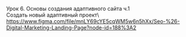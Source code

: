 Урок 6. Основы создания адаптивного сайта ч.1\
Создать новый адаптивный проект\ \
https://www.figma.com/file/mnLY69cYE5cqWM5w6n5hXx/Seo-%26-Digital-Marketing-Landing-Page?node-id=188%3A2
